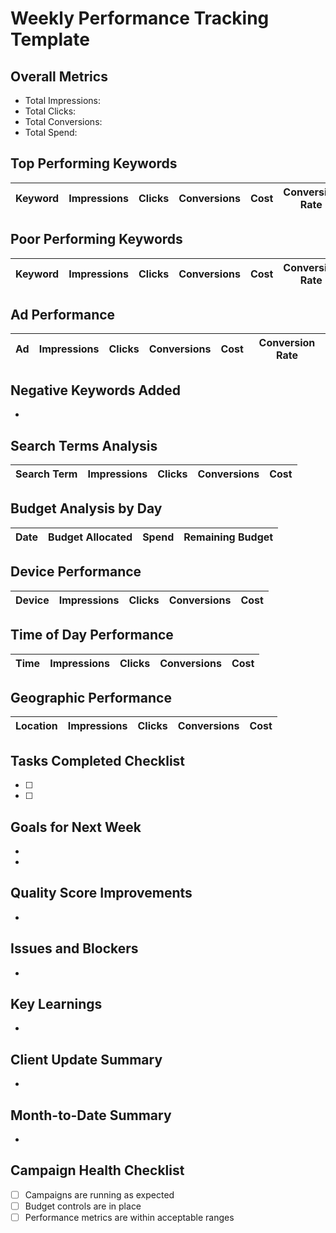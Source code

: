 # Weekly Performance Tracking Template

## Overall Metrics
- Total Impressions: 
- Total Clicks: 
- Total Conversions: 
- Total Spend: 

## Top Performing Keywords
| Keyword | Impressions | Clicks | Conversions | Cost | Conversion Rate |
|---------|-------------|--------|-------------|------|-----------------|

## Poor Performing Keywords
| Keyword | Impressions | Clicks | Conversions | Cost | Conversion Rate |
|---------|-------------|--------|-------------|------|-----------------|

## Ad Performance
| Ad | Impressions | Clicks | Conversions | Cost | Conversion Rate |
|-----|-------------|--------|-------------|------|-----------------|

## Negative Keywords Added
- 

## Search Terms Analysis
| Search Term | Impressions | Clicks | Conversions | Cost |
|-------------|-------------|--------|-------------|------|

## Budget Analysis by Day
| Date | Budget Allocated | Spend | Remaining Budget |
|------|-----------------|-------|-----------------|

## Device Performance
| Device | Impressions | Clicks | Conversions | Cost |
|--------|-------------|--------|-------------|------|

## Time of Day Performance
| Time | Impressions | Clicks | Conversions | Cost |
|------|-------------|--------|-------------|------|

## Geographic Performance
| Location | Impressions | Clicks | Conversions | Cost |
|----------|-------------|--------|-------------|------|

## Tasks Completed Checklist
- [ ] 
- [ ] 

## Goals for Next Week
- 
- 

## Quality Score Improvements
- 

## Issues and Blockers
- 

## Key Learnings
- 

## Client Update Summary
- 

## Month-to-Date Summary
- 

## Campaign Health Checklist
- [ ] Campaigns are running as expected
- [ ] Budget controls are in place
- [ ] Performance metrics are within acceptable ranges
